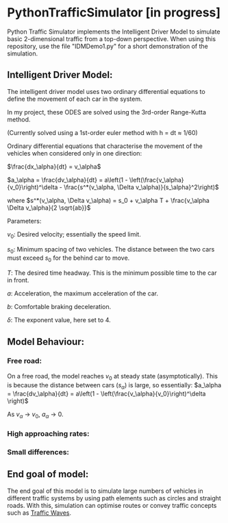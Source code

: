 # PythonTrafficSimulator [in progress]
Python Traffic Simulator implements the Intelligent Driver Model to simulate basic 2-dimensional traffic from a top-down perspective. 
When using this repository, use the file "IDMDemo1.py" for a short demonstration of the simulation.

## Intelligent Driver Model:
The intelligent driver model uses two ordinary differential equations to define the movement of each car in the system.

In my project, these ODES are solved using the 3rd-order Range-Kutta method.

(Currently solved using a 1st-order euler method with h = dt $\approx$ 1/60)

Ordinary differential equations that characterise the movement of the vehicles when considered only in one direction:

$\frac{dx_\alpha}{dt} = v_\alpha$

$a_\alpha = \frac{dv_\alpha}{dt} = a\left(1 - \left(\frac{v_\alpha}{v_0}\right)^\delta - \frac{s^*(v_\alpha, \Delta v_\alpha)}{s_\alpha}^2\right)$

where $s^*(v_\alpha, \Delta v_\alpha) = s_0 + v_\alpha T + \frac{v_\alpha \Delta v_\alpha}{2 \sqrt{ab}}$

Parameters:

$v_0$: Desired velocity; essentially the speed limit.

$s_0$: Minimum spacing of two vehicles. The distance between the two cars must exceed $s_0$ for the behind car to move.

$T$: The desired time headway. This is the minimum possible time to the car in front.

$a$: Acceleration, the maximum acceleration of the car.  

$b$: Comfortable braking deceleration. 

$\delta$: The exponent value, here set to 4.

## Model Behaviour:

### Free road:

On a free road, the model reaches $v_0$ at steady state (asymptotically). This is because the distance between cars ($s_\alpha$) is large, so essentially:
$a_\alpha = \frac{dv_\alpha}{dt} = a\left(1 - \left(\frac{v_\alpha}{v_0}\right)^\delta \right)$

As $v_\alpha$ $\rightarrow$ $v_0$, $a_\alpha$ $\rightarrow$ $0$.

### High approaching rates:
### Small differences:

## End goal of model:
The end goal of this model is to simulate large numbers of vehicles in different traffic systems by using path elements such as circles and straight roads. With this, simulation can optimise routes or convey traffic concepts such as [Traffic Waves](https://en.wikipedia.org/wiki/Traffic_wave).
